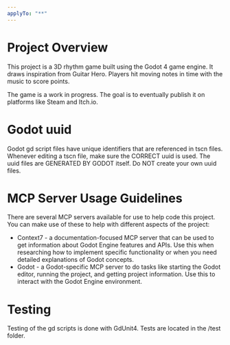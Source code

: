 ```yaml
---
applyTo: "**"
---
```


# Project Overview
This project is a 3D rhythm game built using the Godot 4 game engine. It draws inspiration from Guitar Hero. Players hit moving notes in time with the music to score points.

The game is a work in progress. The goal is to eventually publish it on platforms like Steam and Itch.io.

# Godot uuid
Godot gd script files have unique identifiers that are referenced in tscn files. Whenever editing a tscn file, make sure the CORRECT uuid is used. The uuid files are GENERATED BY GODOT itself. Do NOT create your own uuid files.

# MCP Server Usage Guidelines
There are several MCP servers available for use to help code this project. You can make use of these to help with different aspects of the project:
- Context7 - a documentation-focused MCP server that can be used to get information about Godot Engine features and APIs. Use this when researching how to implement specific functionality or when you need detailed explanations of Godot concepts.
- Godot - a Godot-specific MCP server to do tasks like starting the Godot editor, running the project, and getting project information. Use this to interact with the Godot Engine environment.

# Testing
Testing of the gd scripts is done with GdUnit4. Tests are located in the /test folder.
